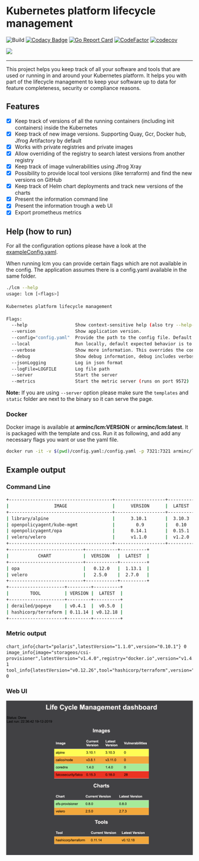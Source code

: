 # Kubernetes platform lifecycle management

![Build](https://github.com/arminc/k8s-platform-lcm/workflows/test/badge.svg?branch=master)
[![Codacy Badge](https://api.codacy.com/project/badge/Grade/bf91530a165c4113b1691353ae51ae1d)](https://app.codacy.com/manual/armin/k8s-platform-lcm?utm_source=github.com&utm_medium=referral&utm_content=arminc/k8s-platform-lcm&utm_campaign=Badge_Grade_Dashboard)
[![Go Report Card](https://goreportcard.com/badge/github.com/arminc/k8s-platform-lcm)](https://goreportcard.com/report/github.com/arminc/k8s-platform-lcm)
[![CodeFactor](https://www.codefactor.io/repository/github/arminc/k8s-platform-lcm/badge)](https://www.codefactor.io/repository/github/arminc/k8s-platform-lcm)
[![codecov](https://codecov.io/gh/arminc/k8s-platform-lcm/branch/master/graph/badge.svg)](https://codecov.io/gh/arminc/k8s-platform-lcm)

<img src="https://github.com/arminc/k8s-platform-lcm/raw/master/assets/logo.png" width="100">

----

This project helps you keep track of all your software and tools that are used or running in and around your Kubernetes platform. It helps you with part of the lifecycle management to keep your software up to data for feature completeness, security or compliance reasons.

## Features

-   [x] Keep track of versions of all the running containers (including init containers) inside the Kubernetes
-   [x] Keep track of new image versions. Supporting Quay, Gcr, Docker hub, Jfrog Artifactory by default
-   [x] Works with private registries and private images
-   [x] Allow overriding of the registry to search latest versions from another registry
-   [x] Keep track of image vulnerabilities using Jfrog Xray
-   [x] Possibility to provide local tool versions (like terraform) and find the new versions on GitHub
-   [x] Keep track of Helm chart deployments and track new versions of the charts
-   [x] Present the information command line
-   [x] Present the information trough a web UI
-   [x] Export prometheus metrics

## Help (how to run)

For all the configuration options please have a look at the [exampleConfig.yaml](exampleConfig.yaml).

When running lcm you can provide certain flags which are not available in the config. The application assumes there is a config.yaml available in the same folder.

```bash
./lcm --help
usage: lcm [<flags>]

Kubernetes platform lifecycle management

Flags:
  --help                  Show context-sensitive help (also try --help-long and --help-man).
  --version               Show application version.
  --config="config.yaml"  Provide the path to the config file. Default is config.yaml which is in the same folder as lcm
  --local                 Run locally, default expected behavior is to run in the Kubernetes cluster
  --verbose               Show more information. This overrides the config setting
  --debug                 Show debug information, debug includes verbose. This overrides the config setting
  --jsonLogging           Log in json format
  --logFile=LOGFILE       Log file path
  --server                Start the server
  --metrics               Start the metric server (runs on port 9572)
```

**Note:** If you are using `--server` option please make sure the `templates` and `static` folder are next to the binary so it can serve the page.

### Docker

Docker image is available at **arminc/lcm:VERSION** or **arminc/lcm:latest**. It is packaged with the template and css. Run it as following, and add any necessary flags you want or use the yaml file.

```bash
docker run -it -v $(pwd)/config.yaml:/config.yaml -p 7321:7321 arminc/lcm:latest --local --server
```

## Example output

### Command Line

```bash
+---------------------------------------+-------------------+----------+-------+
|                 IMAGE                 |      VERSION      |  LATEST  | CVES  |
+---------------------------------------+-------------------+----------+-------+
| library/alpine                        |      3.10.1       |  3.10.3  | ERROR |
| openpolicyagent/kube-mgmt             |        0.9        |   0.10   | 0     |
| openpolicyagent/opa                   |      0.14.1       |  0.15.1  | 0     |
| velero/velero                         |      v1.1.0       |  v1.2.0  | 0     |
+---------------------------------------+-------------------+----------+-------+
+----------------------------+------------+----------+
|           CHART            |  VERSION   |  LATEST  |
+----------------------------+------------+----------+
| opa                        |   0.12.0   |  1.13.1  |
| velero                     |   2.5.0    |  2.7.0   |
+----------------------------+------------+----------+
+---------------------+---------+----------+
|        TOOL         | VERSION |  LATEST  |
+---------------------+---------+----------+
| derailed/popeye     | v0.4.1  |  v0.5.0  |
| hashicorp/terraform | 0.11.14 | v0.12.18 |
+---------------------+---------+----------+
```

### Metric output

```text
chart_info{chart="polaris",latestVersion="1.1.0",version="0.10.1"} 0
image_info{image="storageos/csi-provisioner",latestVersion="v1.4.0",registry="docker.io",version="v1.4.0"} 1
tool_info{latestVersion="v0.12.26",tool="hashicorp/terraform",version="0.11.14"} 0
```

### Web UI

<img src="assets/screenshot.png" width="800">
